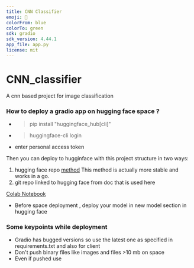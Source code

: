 ```yaml
---
title: CNN Classifier
emoji: 🧠
colorFrom: blue
colorTo: green
sdk: gradio
sdk_version: 4.44.1
app_file: app.py
license: mit
---
```


# CNN_classifier
A cnn  based project for image classification


### How to deploy a gradio app on hugging face space ?
- >pip install "huggingface_hub[cli]"
- >huggingface-cli login
- enter personal access token

Then you can deploy  to hugginface with this project structure in two ways:
1. hugging face repo [method](https://www.udemy.com/course/complete-computer-vision-bootcamp-with-pytoch-tensorflow/learn/lecture/49094327#overview)
This method is actually more stable and works in a go.
2. git repo linked to hugging face from doc that is used here

[Colab Notebook](https://colab.research.google.com/drive/16BU4aL_mGSxUBQHmyK9BO5xYjJ5aB2M8)

* Before space deployment , deploy your model in new model section in hugging face

### Some keypoints while deployment
- Gradio has bugged versions so  use the latest one as specified in requirements.txt
and also for client
- Don't push binary files like images and files >10 mb on space
- Even if pushed use 